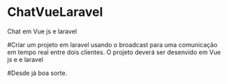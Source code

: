 # ChatVueLaravel
Chat em Vue js e laravel

#Criar um projeto em laravel usando o broadcast para uma comunicação em tempo real entre dois clientes. O projeto deverá ser desenvido em Vue js e e laravel

#Desde já boa sorte.

